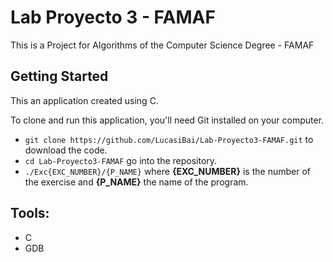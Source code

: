 # Lab Proyecto 3 - FAMAF

This is a Project for Algorithms of the Computer Science Degree - FAMAF

## Getting Started

This an application created using C.

To clone and run this application, you'll need Git installed on your computer.

- `git clone https://github.com/LucasiBai/Lab-Proyecto3-FAMAF.git` to download the code.
- `cd Lab-Proyecto3-FAMAF` go into the repository.
- `./Exc{EXC_NUMBER}/{P_NAME}` where **{EXC_NUMBER}** is the number of the exercise and **{P_NAME}** the name of the program.

## Tools:

- C
- GDB
